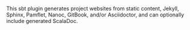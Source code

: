 This sbt plugin generates project websites from static content, Jekyll, Sphinx, Pamflet, Nanoc, GitBook, and/or Asciidoctor, and can optionally include generated ScalaDoc.
